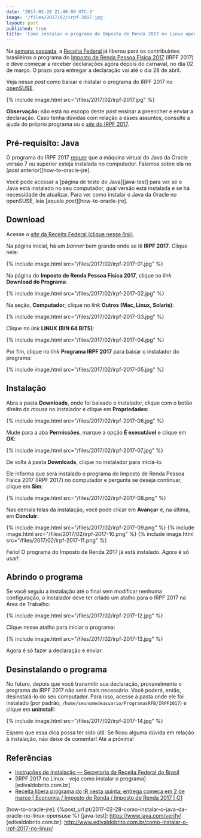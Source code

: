 ```yaml
---
date: '2017-02-28 21:40:00 UTC-3'
image: '/files/2017/02/irpf-2017.jpg'
layout: post
published: true
title: 'Como instalar o programa do Imposto de Renda 2017 no Linux openSUSE'
---
```


Na [semana passada][g1], a [Receita Federal][receita-federal] já liberou para os contribuintes brasileiros o programa do [Imposto de Renda Pessoa Física 2017][irpf-2017] (IRPF 2017) e deve começar a receber declarações agora depois do carnaval, no dia 02 de março. O prazo para entregar a declaração vai até o dia 28 de abril.

Veja nesse *post* como baixar e instalar o programa do IRPF 2017 no [openSUSE][opensuse].

{% include image.html src="/files/2017/02/irpf-2017.jpg" %}

**Observação:** não está no escopo deste *post* ensinar a preencher e enviar a declaração. Caso tenha dúvidas com relação a esses assuntos, consulte a ajuda do próprio programa ou o [*site* do IRPF 2017][irpf-2017].

## Pré-requisito: Java

O programa do IRPF 2017 [requer][irpf-instalacao] que a máquina virtual do Java da Oracle versão 7 ou superior esteja instalada no computador. Falamos sobre ela no [*post* anterior][how-to-oracle-jre].

Você pode acessar a [página de teste do Java][java-test] para ver se o Java está instalado no seu computador, qual versão está instalada e se há necessidade de atualizar. Para ver como instalar o Java da Oracle no openSUSE, leia [aquele *post*][how-to-oracle-jre].

## Download

Acesse o [*site* da Receita Federal (clique nesse *link*)][receita-federal].

Na página inicial, há um *banner* bem grande onde se lê **IRPF 2017**. Clique nele:

{% include image.html src="/files/2017/02/irpf-2017-01.jpg" %}

Na página do **Imposto de Renda Pessoa Física 2017**, clique no *link* **Download do Programa**:

{% include image.html src="/files/2017/02/irpf-2017-02.jpg" %}

Na seção, **Computador**, clique no *link* **Outros (Mac, Linux, Solaris)**:

{% include image.html src="/files/2017/02/irpf-2017-03.jpg" %}

Clique no *link* **LINUX (BIN 64 BITS)**:

{% include image.html src="/files/2017/02/irpf-2017-04.jpg" %}

Por fim, clique no *link* **Programa IRPF 2017** para baixar o instalador do programa:

{% include image.html src="/files/2017/02/irpf-2017-05.jpg" %}

## Instalação

Abra a pasta **Downloads**, onde foi baixado o instalador, clique com o botão direito do *mouse* no instalador e clique em **Propriedades**:

{% include image.html src="/files/2017/02/irpf-2017-06.jpg" %}

Mude para a aba **Permissões**, marque a opção **É executável** e clique em **OK**:

{% include image.html src="/files/2017/02/irpf-2017-07.jpg" %}

De volta à pasta **Downloads**, clique no instalador para iniciá-lo.

Ele informa que será instalado o programa do Imposto de Renda Pessoa Física 2017 (IRPF 2017) no computador e pergunta se deseja continuar, clique em **Sim**:

{% include image.html src="/files/2017/02/irpf-2017-08.png" %}

Nas demais telas da instalação, você pode clicar em **Avançar** e, na última, em **Concluir**:

{% include image.html src="/files/2017/02/irpf-2017-09.png" %}
{% include image.html src="/files/2017/02/irpf-2017-10.png" %}
{% include image.html src="/files/2017/02/irpf-2017-11.png" %}

Feito! O programa do Imposto de Renda 2017 já está instalado. Agora é só usar!

## Abrindo o programa

Se você seguiu a instalação até o final sem modificar nenhuma configuração, o instalador deve ter criado um atalho para o IRPF 2017 na Área de Trabalho:

{% include image.html src="/files/2017/02/irpf-2017-12.jpg" %}

Clique nesse atalho para iniciar o programa:

{% include image.html src="/files/2017/02/irpf-2017-13.jpg" %}

Agora é só fazer a declaração e enviar.

## Desinstalando o programa

No futuro, depois que você transmitir sua declaração, provavelmente o programa do IRPF 2017 não será mais necessário. Você poderá, então, desinstalá-lo do seu computador. Para isso, acesse a pasta onde ele foi instalado (por padrão, `/home/seunomedeusuario/ProgramasRFB/IRPF2017`) e clique em **uninstall**:

{% include image.html src="/files/2017/02/irpf-2017-14.jpg" %}

Espero que essa dica possa ter sido útil. Se ficou alguma dúvida em relação à instalação, não deixe de comentar! Até a próxima!

## Referências

- [Instruções de Instalação — Secretaria da Receita Federal do Brasil][irpf-instalacao]
- [IRPF 2017 no Linux - veja como instalar o programa][edivaldobrito.com.br]
- [Receita libera programa do IR nesta quinta; entrega começa em 2 de março | Economia / Imposto de Renda / Imposto de Renda 2017 | G1][g1]

[g1]:                   http://g1.globo.com/economia/imposto-de-renda/2017/noticia/receita-libera-programa-do-ir-nesta-quinta-entrega-comeca-em-2-de-marco.ghtml
[receita-federal]:      http://idg.receita.fazenda.gov.br/
[irpf-2017]:            http://idg.receita.fazenda.gov.br/interface/cidadao/irpf/2017
[opensuse]:             https://www.opensuse.org
[irpf-instalacao]:      https://idg.receita.fazenda.gov.br/interface/cidadao/irpf/2017/download/instrucoes-de-instalacao
[how-to-oracle-jre]:    {%post_url pt/2017-02-28-como-instalar-o-java-da-oracle-no-linux-opensuse %}
[java-test]:            https://www.java.com/verify/
[edivaldobrito.com.br]: http://www.edivaldobrito.com.br/como-instalar-o-irpf-2017-no-linux/
